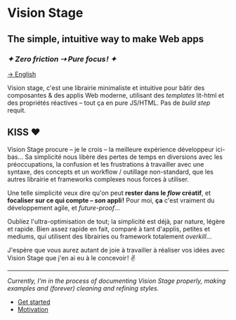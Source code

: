 # Vision Stage

## The simple, intuitive way to make Web apps
### *✦ Zero friction ⇢ Pure focus ! ✦*

[→ English](./README.md)

Vision stage, c'est une librairie minimaliste et intuitive pour bâtir des composantes & des applis Web moderne, utilisant des *templates* lit-html et des propriétés réactives – tout ça en pure JS/HTML. Pas de *build step* requit.

## KISS ❤

Vision Stage procure – je le crois – la meilleure expérience développeur ici-bas… Sa simplicité nous libère des pertes de temps en diversions avec les préoccupations, la confusion et les frustrations à travailler avec une syntaxe, des concepts et un workflow / outillage non-standard, que les autres librairie et frameworks complexes nous forces à utiliser.

Une telle simplicité veux dire qu'on peut **rester dans le *flow* créatif**, et **focaliser sur ce qui compte – *son* appli !** Pour moi, **ça** c'est vraiment du développement agile, et *future-proof*…

Oubliez l'ultra-optimisation de tout; la simplicité est déjà, par nature, légère et rapide. Bien assez rapide en fait, comparé à tant d'applis, petites et mediums, qui utilisent des librairies ou framework totalement *overkill*…

J'espère que vous aurez autant de joie à travailler à réaliser vos idées avec Vision Stage que j'en ai eu à le concevoir ! ✌

---

*Currently, I'm in the process of documenting Vision Stage properly, making examples and (forever) cleaning and refining styles.*

- [Get started](docs/get-started.md)
- [Motivation](docs/motivation.md)
